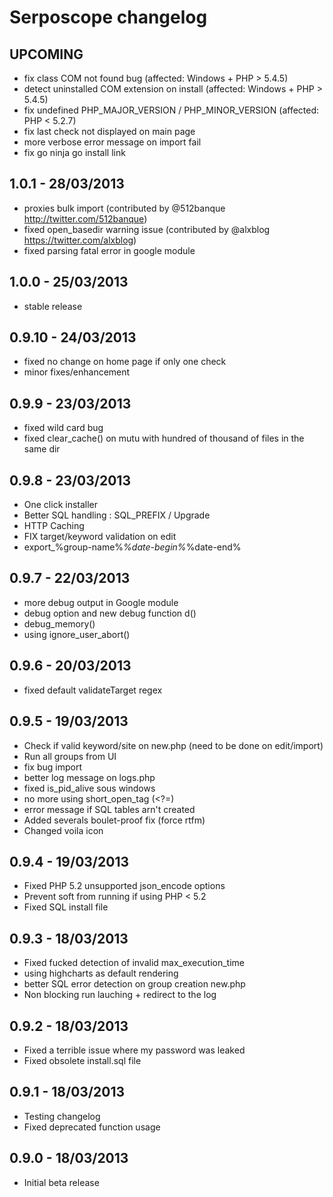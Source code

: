 # Serposcope changelog

## UPCOMING

* fix class COM not found bug (affected: Windows + PHP > 5.4.5)
* detect uninstalled COM extension on install (affected: Windows + PHP > 5.4.5)
* fix undefined PHP_MAJOR_VERSION / PHP_MINOR_VERSION (affected: PHP < 5.2.7)
* fix last check not displayed on main page
* more verbose error message on import fail
* fix go ninja go install link

## 1.0.1 - 28/03/2013

* proxies bulk import (contributed by @512banque http://twitter.com/512banque)
* fixed open_basedir warning issue (contributed by @alxblog https://twitter.com/alxblog)
* fixed parsing fatal error in google module

## 1.0.0 - 25/03/2013

* stable release

## 0.9.10 - 24/03/2013

* fixed no change on home page if only one check
* minor fixes/enhancement

## 0.9.9 - 23/03/2013

* fixed wild card bug
* fixed clear_cache() on mutu with hundred of thousand of files in the same dir

## 0.9.8 - 23/03/2013

* One click installer
* Better SQL handling : SQL_PREFIX / Upgrade
* HTTP Caching
* FIX target/keyword validation on edit
* export_%group-name%_%date-begin%_%date-end%

## 0.9.7 - 22/03/2013

* more debug output in Google module
* debug option and new debug function d()
* debug_memory()
* using ignore_user_abort()

## 0.9.6 - 20/03/2013

* fixed default validateTarget regex

## 0.9.5 - 19/03/2013

* Check if valid keyword/site on new.php (need to be done on edit/import)
* Run all groups from UI
* fix bug import
* better log message on logs.php
* fixed is_pid_alive sous windows
* no more using short_open_tag  (<?=)
* error message if SQL tables arn't created
* Added severals boulet-proof fix (force rtfm)
* Changed voila icon

## 0.9.4 - 19/03/2013

* Fixed PHP 5.2 unsupported json_encode options 
* Prevent soft from running if using PHP < 5.2
* Fixed SQL install file

## 0.9.3 - 18/03/2013

* Fixed fucked detection of invalid max_execution_time
* using highcharts as default rendering
* better SQL error detection on group creation new.php
* Non blocking run lauching + redirect to the log

## 0.9.2 - 18/03/2013

* Fixed a terrible issue where my password was leaked
* Fixed obsolete install.sql file

## 0.9.1 - 18/03/2013

* Testing changelog
* Fixed deprecated function usage

## 0.9.0 - 18/03/2013

* Initial beta release
